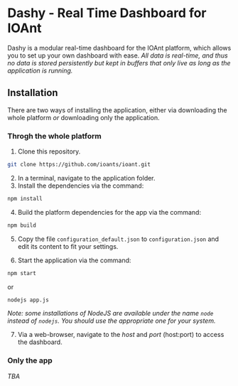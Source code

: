 # Dashy - Real Time Dashboard for IOAnt
Dashy is a modular real-time dashboard for the IOAnt platform, which allows
you to set up your own dashboard with ease. *All data is real-time, and thus
no data is stored persistently but kept in buffers that only live as long
as the application is running.*

## Installation
There are two ways of installing the application, either via downloading the
whole platform *or* downloading only the application.

### Throgh the whole platform
1. Clone this repository.
``` bash
git clone https://github.com/ioants/ioant.git
```

2. In a terminal, navigate to the application folder.
3. Install the dependencies via the command:
``` bash
npm install
```

4. Build the platform dependencies for the app via the command:
``` bash
npm build
```

5. Copy the file `configuration_default.json` to `configuration.json` and edit its
   content to fit your settings.
   
6. Start the application via the command:
``` bash
npm start
```
or
``` bash
nodejs app.js
```
*Note: some installations of NodeJS are available under the name `node` instead of
`nodejs`. You should use the appropriate one for your system.*

7. Via a web-browser, navigate to the *host* and *port* (host:port) to access the
   dashboard.

### Only the app
*TBA*
